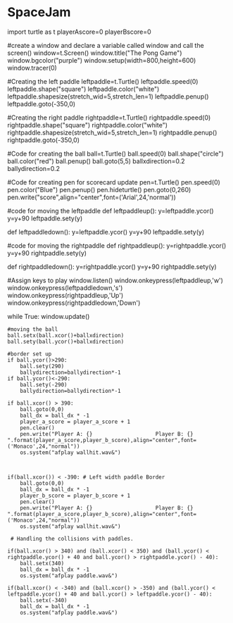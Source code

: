 # SpaceJam
import turtle as t
playerAscore=0
playerBscore=0
  
#create a window and declare a variable called window and call the screen()
window=t.Screen()
window.title("The Pong Game")
window.bgcolor("purple")
window.setup(width=800,height=600)
window.tracer(0)
  
#Creating the left paddle
leftpaddle=t.Turtle()
leftpaddle.speed(0)
leftpaddle.shape("square")
leftpaddle.color("white")
leftpaddle.shapesize(stretch_wid=5,stretch_len=1)
leftpaddle.penup()
leftpaddle.goto(-350,0)
  
#Creating the right paddle
rightpaddle=t.Turtle()
rightpaddle.speed(0)
rightpaddle.shape("square")
rightpaddle.color("white")
rightpaddle.shapesize(stretch_wid=5,stretch_len=1)
rightpaddle.penup()
rightpaddle.goto(-350,0)
  
#Code for creating the ball
ball=t.Turtle()
ball.speed(0)
ball.shape("circle")
ball.color("red")
ball.penup()
ball.goto(5,5)
ballxdirection=0.2
ballydirection=0.2
  
#Code for creating pen for scorecard update
pen=t.Turtle()
pen.speed(0)
pen.color("Blue")
pen.penup()
pen.hideturtle()
pen.goto(0,260)
pen.write("score",align="center",font=('Arial',24,'normal'))
  
#code for moving the leftpaddle
def leftpaddleup():
    y=leftpaddle.ycor()
    y=y+90
    leftpaddle.sety(y)
  
def leftpaddledown():
    y=leftpaddle.ycor()
    y=y+90
    leftpaddle.sety(y)
  
#code for moving the rightpaddle
def rightpaddleup():
    y=rightpaddle.ycor()
    y=y+90
    rightpaddle.sety(y)
  
def rightpaddledown():
    y=rightpaddle.ycor()
    y=y+90
    rightpaddle.sety(y)
  
#Assign keys to play
window.listen()
window.onkeypress(leftpaddleup,'w')
window.onkeypress(leftpaddledown,'s')
window.onkeypress(rightpaddleup,'Up')
window.onkeypress(rightpaddledown,'Down')
  
while True:
    window.update()
  
    #moving the ball
    ball.setx(ball.xcor()+ballxdirection)
    ball.sety(ball.ycor()+ballxdirection)
  
    #border set up
    if ball.ycor()>290:
        ball.sety(290)
        ballydirection=ballydirection*-1
    if ball.ycor()<-290:
        ball.sety(-290)
        ballydirection=ballydirection*-1
          
    if ball.xcor() > 390:
        ball.goto(0,0)
        ball_dx = ball_dx * -1
        player_a_score = player_a_score + 1
        pen.clear()
        pen.write("Player A: {}                    Player B: {} ".format(player_a_score,player_b_score),align="center",font=('Monaco',24,"normal"))
        os.system("afplay wallhit.wav&")
  
  
  
    if(ball.xcor()) < -390: # Left width paddle Border
        ball.goto(0,0)
        ball_dx = ball_dx * -1
        player_b_score = player_b_score + 1
        pen.clear()
        pen.write("Player A: {}                    Player B: {} ".format(player_a_score,player_b_score),align="center",font=('Monaco',24,"normal"))
        os.system("afplay wallhit.wav&")
  
     # Handling the collisions with paddles.
  
    if(ball.xcor() > 340) and (ball.xcor() < 350) and (ball.ycor() < rightpaddle.ycor() + 40 and ball.ycor() > rightpaddle.ycor() - 40):
        ball.setx(340)
        ball_dx = ball_dx * -1
        os.system("afplay paddle.wav&")
  
    if(ball.xcor() < -340) and (ball.xcor() > -350) and (ball.ycor() < leftpaddle.ycor() + 40 and ball.ycor() > leftpaddle.ycor() - 40):
        ball.setx(-340)
        ball_dx = ball_dx * -1
        os.system("afplay paddle.wav&")
